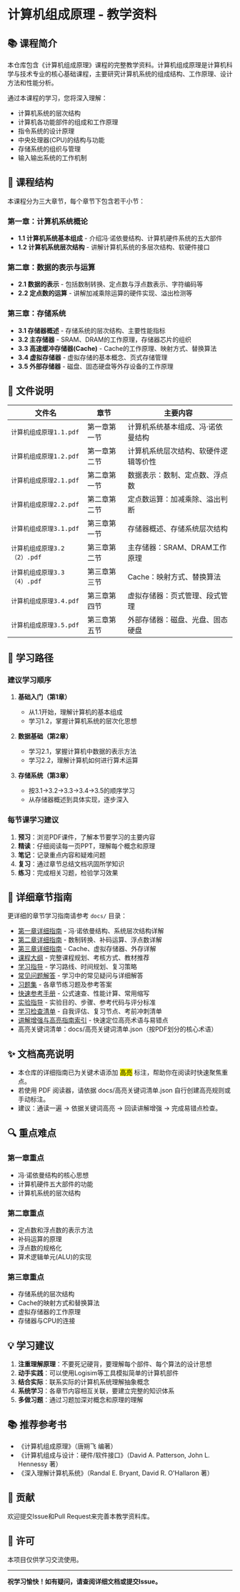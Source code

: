 # 计算机组成原理 - 教学资料

## 📚 课程简介

本仓库包含《计算机组成原理》课程的完整教学资料。计算机组成原理是计算机科学与技术专业的核心基础课程，主要研究计算机系统的组成结构、工作原理、设计方法和性能分析。

通过本课程的学习，您将深入理解：
- 计算机系统的层次结构
- 计算机各功能部件的组成和工作原理
- 指令系统的设计原理
- 中央处理器(CPU)的结构与功能
- 存储系统的组织与管理
- 输入输出系统的工作机制

## 📖 课程结构

本课程分为三大章节，每个章节下包含若干小节：

### 第一章：计算机系统概论
- **1.1 计算机系统基本组成** - 介绍冯·诺依曼结构、计算机硬件系统的五大部件
- **1.2 计算机系统层次结构** - 讲解计算机系统的多层次结构、软硬件接口

### 第二章：数据的表示与运算
- **2.1 数据的表示** - 包括数制转换、定点数与浮点数表示、字符编码等
- **2.2 定点数的运算** - 讲解加减乘除运算的硬件实现、溢出检测等

### 第三章：存储系统
- **3.1 存储器概述** - 存储系统的层次结构、主要性能指标
- **3.2 主存储器** - SRAM、DRAM的工作原理，存储器芯片的组织
- **3.3 高速缓冲存储器(Cache)** - Cache的工作原理、映射方式、替换算法
- **3.4 虚拟存储器** - 虚拟存储的基本概念、页式存储管理
- **3.5 外部存储器** - 磁盘、固态硬盘等外存设备的工作原理

## 📂 文件说明

| 文件名 | 章节 | 主要内容 |
|--------|------|----------|
| `计算机组成原理1.1.pdf` | 第一章第一节 | 计算机系统基本组成、冯·诺依曼结构 |
| `计算机组成原理1.2.pdf` | 第一章第二节 | 计算机系统层次结构、软硬件逻辑等价性 |
| `计算机组成原理2.1.pdf` | 第二章第一节 | 数据表示：数制、定点数、浮点数 |
| `计算机组成原理2.2.pdf` | 第二章第二节 | 定点数运算：加减乘除、溢出判断 |
| `计算机组成原理3.1.pdf` | 第三章第一节 | 存储器概述、存储系统层次结构 |
| `计算机组成原理3.2（2）.pdf` | 第三章第二节 | 主存储器：SRAM、DRAM工作原理 |
| `计算机组成原理3.3（4）.pdf` | 第三章第三节 | Cache：映射方式、替换算法 |
| `计算机组成原理3.4.pdf` | 第三章第四节 | 虚拟存储器：页式管理、段式管理 |
| `计算机组成原理3.5.pdf` | 第三章第五节 | 外部存储器：磁盘、光盘、固态硬盘 |

## 🎯 学习路径

### 建议学习顺序

1. **基础入门（第1章）**
   - 从1.1开始，理解计算机的基本组成
   - 学习1.2，掌握计算机系统的层次化思想

2. **数据基础（第2章）**
   - 学习2.1，掌握计算机中数据的表示方法
   - 学习2.2，理解计算机如何进行算术运算

3. **存储系统（第3章）**
   - 按3.1→3.2→3.3→3.4→3.5的顺序学习
   - 从存储器概述到具体实现，逐步深入

### 每节课学习建议

1. **预习**：浏览PDF课件，了解本节要学习的主要内容
2. **精读**：仔细阅读每一页PPT，理解每个概念和原理
3. **笔记**：记录重点内容和疑难问题
4. **复习**：通过章节总结文档巩固所学知识
5. **练习**：完成相关习题，检验学习效果

## 📝 详细章节指南

更详细的章节学习指南请参考 `docs/` 目录：

- [第一章详细指南](docs/第一章-计算机系统概论.md) - 冯·诺依曼结构、系统层次结构详解
- [第二章详细指南](docs/第二章-数据的表示与运算.md) - 数制转换、补码运算、浮点数详解
- [第三章详细指南](docs/第三章-存储系统.md) - Cache、虚拟存储器、外存详解
- [课程大纲](docs/课程大纲.md) - 完整课程规划、考核方式、教材推荐
- [学习指导](docs/学习指导.md) - 学习路线、时间规划、复习策略
- [常见问题解答](docs/常见问题解答.md) - 学习中的常见疑问与详细解答
- [习题集](docs/习题集.md) - 各章节练习题及参考答案
- [快速参考手册](docs/快速参考手册.md) - 公式速查、性能计算、常用缩写
- [实验指导](docs/实验指导.md) - 实验目的、步骤、参考代码与评分标准
- [学习检查清单](docs/学习检查清单.md) - 自我评估、复习节点、考前冲刺清单
- [讲解增强与高亮指南索引](docs/高亮与讲解指南索引.md) - 快速定位高亮术语与易错点
- 高亮关键词清单：docs/高亮关键词清单.json（按PDF划分的核心术语）

## ✨ 文档高亮说明

- 本仓库的详细指南已为关键术语添加 <mark>高亮</mark> 标注，帮助你在阅读时快速聚焦重点。
- 若使用 PDF 阅读器，请依据 docs/高亮关键词清单.json 自行创建高亮规则或手动标注。
- 建议：通读一遍 → 依据关键词高亮 → 回读讲解增强 → 完成易错点检查。

## 🔍 重点难点

### 第一章重点
- 冯·诺依曼结构的核心思想
- 计算机硬件五大部件的功能
- 计算机系统的层次结构

### 第二章重点
- 定点数和浮点数的表示方法
- 补码运算的原理
- 浮点数的规格化
- 算术逻辑单元(ALU)的实现

### 第三章重点
- 存储系统的层次结构
- Cache的映射方式和替换算法
- 虚拟存储器的工作原理
- 存储器与CPU的连接

## 💡 学习建议

1. **注重理解原理**：不要死记硬背，要理解每个部件、每个算法的设计思想
2. **动手实践**：可以使用Logisim等工具模拟简单的计算机部件
3. **结合实际**：联系实际的计算机系统理解抽象概念
4. **系统学习**：各章节内容相互关联，要建立完整的知识体系
5. **多做习题**：通过习题加深对概念和原理的理解

## 📚 推荐参考书

- 《计算机组成原理》（唐朔飞 编著）
- 《计算机组成与设计：硬件/软件接口》（David A. Patterson, John L. Hennessy 著）
- 《深入理解计算机系统》（Randal E. Bryant, David R. O'Hallaron 著）

## 🤝 贡献

欢迎提交Issue和Pull Request来完善本教学资料库。

## 📄 许可

本项目仅供学习交流使用。

---

**祝学习愉快！如有疑问，请查阅详细文档或提交Issue。**
